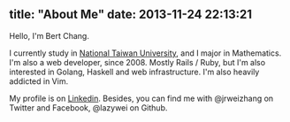 title: "About Me"
date: 2013-11-24 22:13:21
---

Hello, I'm Bert Chang.

I currently study in [National Taiwan University](http://www.ntu.edu.tw/), and I major in Mathematics. I'm also a web developer, since 2008. Mostly Rails / Ruby, but I'm also interested in Golang, Haskell and web infrastructure. I'm also  heavily addicted in Vim.

My profile is on [Linkedin](http://www.linkedin.com/pub/bert-chang/5b/b3b/115).
Besides, you can find me with @jrweizhang on Twitter and Facebook, @lazywei on Github.
